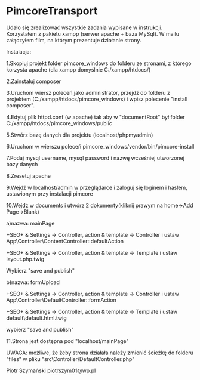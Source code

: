 # PimcoreTransport

Udało się zrealizować wszystkie zadania wypisane w instrukcji.
Korzystałem z pakietu xampp (serwer apache + baza MySql).
W mailu załączyłem film, na którym prezentuje działanie strony.

Instalacja:

1.Skopiuj projekt folder pimcore_windows do folderu ze stronami, z którego korzysta apache (dla xampp domyślnie C:/xampp/htdocs/)

2.Zainstaluj composer

3.Uruchom wiersz poleceń jako administrator, przejdź do folderu z projektem (C:/xampp/htdocs/pimcore_windows) i wpisz polecenie "install composer".

4.Edytuj plik httpd.conf (w apache) tak aby w "documentRoot" był folder C:/xampp/htdocs/pimcore_windows/public

5.Stwórz bazę danych dla projektu (localhost/phpmyadmin)

6.Uruchom w wierszu poleceń pimcore_windows/vendor/bin/pimcore-install

7.Podaj mysql username, mysql password i nazwę wcześniej utworzonej bazy danych

8.Zresetuj apache

9.Wejdź w localhost/admin w przeglądarce i zaloguj się loginem i hasłem, ustawionym przy instalacji pimcore

10.Wejdź w documents i utwórz 2 dokumenty(kliknij prawym na home->Add Page->Blank)

a)nazwa: mainPage

+SEO+ & Settings -> Controller, action & template -> Controller i ustaw App\Controller\ContentController::defaultAction

+SEO+ & Settings -> Controller, action & template -> Template i ustaw layout.php.twig

Wybierz "save and publish"

b)nazwa: formUpload

+SEO+ & Settings -> Controller, action & template -> Controller i ustaw App\Controller\DefaultController::formAction

+SEO+ & Settings -> Controller, action & template -> Template i ustaw default\default.html.twig

wybierz "save and publish"

11.Strona jest dostępna pod "localhost/mainPage"

UWAGA: możliwe, że żeby strona działała należy zmienić ścieżkę do folderu "files" w pliku "src\Controller\DefaultController.php"

Piotr Szymański piotrszym01@wp.pl
